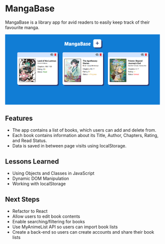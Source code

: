 # MangaBase

MangaBase is a library app for avid readers to easily keep track of their favourite manga.

![Picture of MangaBase](./assets/preview.png)

## Features

- The app contains a list of books, which users can add and delete from.
- Each book contains information about its Title, Author, Chapters, Rating, and Read Status.
- Data is saved in between page visits using localStorage.

## Lessons Learned

- Using Objects and Classes in JavaScript
- Dynamic DOM Manipulation
- Working with localStorage

## Next Steps

- Refactor to React
- Allow users to edit book contents
- Enable searching/filtering for books
- Use MyAnimeList API so users can import book lists
- Create a back-end so users can create accounts and share their book lists